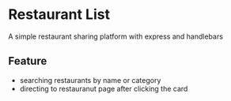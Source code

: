# Restaurant List

A simple restaurant sharing platform with express and handlebars

## Feature

- searching restaurants by name or category
- directing to restauranut page after clicking the card
